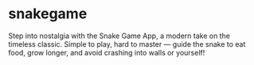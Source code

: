 # snakegame
Step into nostalgia with the Snake Game App, a modern take on the timeless classic. Simple to play, hard to master — guide the snake to eat food, grow longer, and avoid crashing into walls or yourself!
